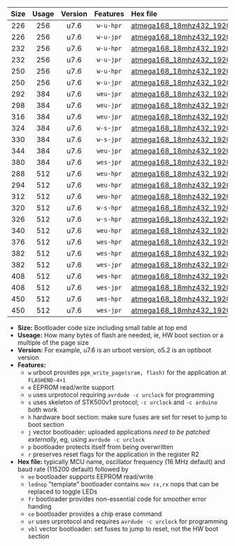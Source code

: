 |Size|Usage|Version|Features|Hex file|
|:-:|:-:|:-:|:-:|:--|
|226|256|u7.6|`w-u-hpr`|[atmega168_18mhz432_19200bps_ur.hex](https://raw.githubusercontent.com/stefanrueger/urboot/main/atmega168_18mhz432_19200bps_ur.hex)|
|226|256|u7.6|`w-u-jpr`|[atmega168_18mhz432_19200bps_ur_vbl.hex](https://raw.githubusercontent.com/stefanrueger/urboot/main/atmega168_18mhz432_19200bps_ur_vbl.hex)|
|232|256|u7.6|`w-u-hpr`|[atmega168_18mhz432_19200bps_lednop_ur.hex](https://raw.githubusercontent.com/stefanrueger/urboot/main/atmega168_18mhz432_19200bps_lednop_ur.hex)|
|232|256|u7.6|`w-u-jpr`|[atmega168_18mhz432_19200bps_lednop_ur_vbl.hex](https://raw.githubusercontent.com/stefanrueger/urboot/main/atmega168_18mhz432_19200bps_lednop_ur_vbl.hex)|
|250|256|u7.6|`w-u-hpr`|[atmega168_18mhz432_19200bps_lednop_fr_ur.hex](https://raw.githubusercontent.com/stefanrueger/urboot/main/atmega168_18mhz432_19200bps_lednop_fr_ur.hex)|
|250|256|u7.6|`w-u-jpr`|[atmega168_18mhz432_19200bps_lednop_fr_ur_vbl.hex](https://raw.githubusercontent.com/stefanrueger/urboot/main/atmega168_18mhz432_19200bps_lednop_fr_ur_vbl.hex)|
|292|384|u7.6|`weu-jpr`|[atmega168_18mhz432_19200bps_ee_ur_vbl.hex](https://raw.githubusercontent.com/stefanrueger/urboot/main/atmega168_18mhz432_19200bps_ee_ur_vbl.hex)|
|298|384|u7.6|`weu-jpr`|[atmega168_18mhz432_19200bps_ee_lednop_ur_vbl.hex](https://raw.githubusercontent.com/stefanrueger/urboot/main/atmega168_18mhz432_19200bps_ee_lednop_ur_vbl.hex)|
|316|384|u7.6|`weu-jpr`|[atmega168_18mhz432_19200bps_ee_lednop_fr_ur_vbl.hex](https://raw.githubusercontent.com/stefanrueger/urboot/main/atmega168_18mhz432_19200bps_ee_lednop_fr_ur_vbl.hex)|
|324|384|u7.6|`w-s-jpr`|[atmega168_18mhz432_19200bps_vbl.hex](https://raw.githubusercontent.com/stefanrueger/urboot/main/atmega168_18mhz432_19200bps_vbl.hex)|
|330|384|u7.6|`w-s-jpr`|[atmega168_18mhz432_19200bps_lednop_vbl.hex](https://raw.githubusercontent.com/stefanrueger/urboot/main/atmega168_18mhz432_19200bps_lednop_vbl.hex)|
|344|384|u7.6|`weu-jpr`|[atmega168_18mhz432_19200bps_ee_lednop_fr_ce_ur_vbl.hex](https://raw.githubusercontent.com/stefanrueger/urboot/main/atmega168_18mhz432_19200bps_ee_lednop_fr_ce_ur_vbl.hex)|
|380|384|u7.6|`wes-jpr`|[atmega168_18mhz432_19200bps_ee_vbl.hex](https://raw.githubusercontent.com/stefanrueger/urboot/main/atmega168_18mhz432_19200bps_ee_vbl.hex)|
|288|512|u7.6|`weu-hpr`|[atmega168_18mhz432_19200bps_ee_ur.hex](https://raw.githubusercontent.com/stefanrueger/urboot/main/atmega168_18mhz432_19200bps_ee_ur.hex)|
|294|512|u7.6|`weu-hpr`|[atmega168_18mhz432_19200bps_ee_lednop_ur.hex](https://raw.githubusercontent.com/stefanrueger/urboot/main/atmega168_18mhz432_19200bps_ee_lednop_ur.hex)|
|312|512|u7.6|`weu-hpr`|[atmega168_18mhz432_19200bps_ee_lednop_fr_ur.hex](https://raw.githubusercontent.com/stefanrueger/urboot/main/atmega168_18mhz432_19200bps_ee_lednop_fr_ur.hex)|
|320|512|u7.6|`w-s-hpr`|[atmega168_18mhz432_19200bps.hex](https://raw.githubusercontent.com/stefanrueger/urboot/main/atmega168_18mhz432_19200bps.hex)|
|326|512|u7.6|`w-s-hpr`|[atmega168_18mhz432_19200bps_lednop.hex](https://raw.githubusercontent.com/stefanrueger/urboot/main/atmega168_18mhz432_19200bps_lednop.hex)|
|340|512|u7.6|`weu-hpr`|[atmega168_18mhz432_19200bps_ee_lednop_fr_ce_ur.hex](https://raw.githubusercontent.com/stefanrueger/urboot/main/atmega168_18mhz432_19200bps_ee_lednop_fr_ce_ur.hex)|
|376|512|u7.6|`wes-hpr`|[atmega168_18mhz432_19200bps_ee.hex](https://raw.githubusercontent.com/stefanrueger/urboot/main/atmega168_18mhz432_19200bps_ee.hex)|
|382|512|u7.6|`wes-hpr`|[atmega168_18mhz432_19200bps_ee_lednop.hex](https://raw.githubusercontent.com/stefanrueger/urboot/main/atmega168_18mhz432_19200bps_ee_lednop.hex)|
|382|512|u7.6|`wes-jpr`|[atmega168_18mhz432_19200bps_ee_lednop_vbl.hex](https://raw.githubusercontent.com/stefanrueger/urboot/main/atmega168_18mhz432_19200bps_ee_lednop_vbl.hex)|
|408|512|u7.6|`wes-hpr`|[atmega168_18mhz432_19200bps_ee_lednop_fr.hex](https://raw.githubusercontent.com/stefanrueger/urboot/main/atmega168_18mhz432_19200bps_ee_lednop_fr.hex)|
|408|512|u7.6|`wes-jpr`|[atmega168_18mhz432_19200bps_ee_lednop_fr_vbl.hex](https://raw.githubusercontent.com/stefanrueger/urboot/main/atmega168_18mhz432_19200bps_ee_lednop_fr_vbl.hex)|
|450|512|u7.6|`wes-hpr`|[atmega168_18mhz432_19200bps_ee_lednop_fr_ce.hex](https://raw.githubusercontent.com/stefanrueger/urboot/main/atmega168_18mhz432_19200bps_ee_lednop_fr_ce.hex)|
|450|512|u7.6|`wes-jpr`|[atmega168_18mhz432_19200bps_ee_lednop_fr_ce_vbl.hex](https://raw.githubusercontent.com/stefanrueger/urboot/main/atmega168_18mhz432_19200bps_ee_lednop_fr_ce_vbl.hex)|

- **Size:** Bootloader code size including small table at top end
- **Useage:** How many bytes of flash are needed, ie, HW boot section or a multiple of the page size
- **Version:** For example, u7.6 is an urboot version, o5.2 is an optiboot version
- **Features:**
  + `w` urboot provides `pgm_write_page(sram, flash)` for the application at `FLASHEND-4+1`
  + `e` EEPROM read/write support
  + `u` uses urprotocol requiring `avrdude -c urclock` for programming
  + `s` uses skeleton of STK500v1 protocol; `-c urclock` and `-c arduino` both work
  + `h` hardware boot section: make sure fuses are set for reset to jump to boot section
  + `j` vector bootloader: uploaded applications *need to be patched externally*, eg, using `avrdude -c urclock`
  + `p` bootloader protects itself from being overwritten
  + `r` preserves reset flags for the application in the register R2
- **Hex file:** typically MCU name, oscillator frequency (16 MHz default) and baud rate (115200 default) followed by
  + `ee` bootloader supports EEPROM read/write
  + `lednop` "template" bootloader contains `mov rx,rx` nops that can be replaced to toggle LEDs
  + `fr` bootloader provides non-essential code for smoother error handing
  + `ce` bootloader provides a chip erase command
  + `ur` uses urprotocol and requires `avrdude -c urclock` for programming
  + `vbl` vector bootloader: set fuses to jump to reset, not the HW boot section
